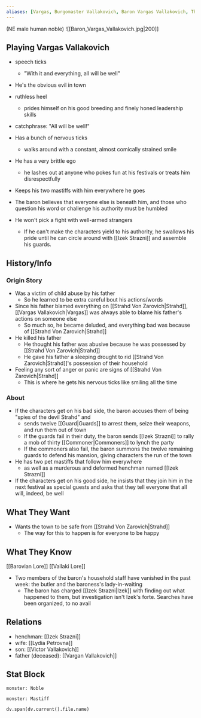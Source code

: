 ```yaml
---
aliases: [Vargas, Burgomaster Vallakovich, Baron Vargas Vallakovich, The Baron, The Burgomaster, Baron Vallakovich]
---
```

(NE male human noble)
![[Baron_Vargas_Vallakovich.jpg|200]]
## Playing Vargas Vallakovich
- speech ticks
	- "With it and everything, all will be well"
- He's the obvious evil in town
- ruthless heel
	- prides himself on his good breeding and finely honed leadership skills
- catchphrase: "All will be well!"
- Has a bunch of nervous ticks
	- walks around with a constant, almost comically strained smile
- He has a very brittle ego
	- he lashes out at anyone who pokes fun at his festivals or treats him disrespectfully
- Keeps his two mastiffs with him everywhere he goes
- The baron believes that everyone else is beneath him, and those who question his word or challenge his authority must be humbled

- He won't pick a fight with well-armed strangers
	- If he can't make the characters yield to his authority, he swallows his pride until he can circle around with [[Izek Strazni]] and assemble his guards.

## History/Info
### Origin Story
- Was a victim of child abuse by his father
	- So he learned to be extra careful bout his actions/words
- Since his father blamed everything on [[Strahd Von Zarovich|Strahd]], [[Vargas Vallakovich|Vargas]] was always able to blame his father's actions on someone else
	- So much so, he became deluded, and everything bad was because of [[Strahd Von Zarovich|Strahd]]
- He killed his father
	- He thought his father was abusive because he was possessed by [[Strahd Von Zarovich|Strahd]]
	- He gave his father a sleeping drought to rid [[Strahd Von Zarovich|Strahd]]'s possession of their household
- Feeling any sort of anger or panic are signs of [[Strahd Von Zarovich|Strahd]]
	- This is where he gets his nervous ticks like smiling all the time

### About
- If the characters get on his bad side, the baron accuses them of being "spies of the devil Strahd" and
	- sends twelve [[Guard|Guards]] to arrest them, seize their weapons, and run them out of town
	- If the guards fail in their duty, the baron sends [[Izek Strazni]] to rally a mob of thirty [[Commoner|Commoners]] to lynch the party
	- If the commoners also fail, the baron summons the twelve remaining guards to defend his mansion, giving characters the run of the town
- He has two pet mastiffs that follow him everywhere
	- as well as a murderous and deformed henchman named [[Izek Strazni]]
- If the characters get on his good side, he insists that they join him in the next festival as special guests and asks that they tell everyone that all will, indeed, be well
 
## What They Want
- Wants the town to be safe from [[Strahd Von Zarovich|Strahd]]
	- The way for this to happen is for everyone to be happy

## What They Know
[[Barovian Lore]]
[[Vallaki Lore]]
- Two members of the baron's household staff have vanished in the past week: the butler and the baroness's lady-in-waiting
	- The baron has charged [[Izek Strazni|Izek]] with finding out what happened to them, but investigation isn't Izek's forte. Searches have been organized, to no avail

## Relations
- henchman: [[Izek Strazni]]
- wife: [[Lydia Petrovna]]
- son: [[Victor Vallakovich]]
- father (deceased): [[Vargan Vallakovich]]

## Stat Block

```statblock
monster: Noble
```

```statblock
monster: Mastiff
```
```dataviewjs
dv.span(dv.current().file.name)
```
